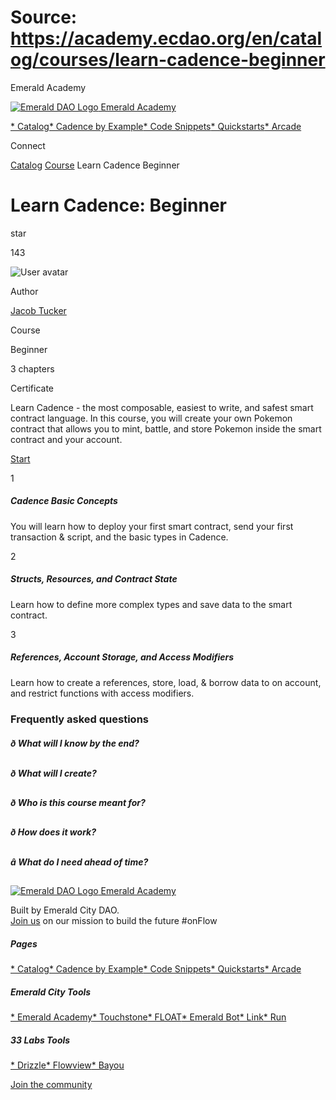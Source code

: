 # Source: https://academy.ecdao.org/en/catalog/courses/learn-cadence-beginner

Emerald Academy





[![Emerald DAO Logo](/ea-logo.png)
Emerald Academy](/en/)


[* Catalog](/en/catalog)[* Cadence by Example](/en/cadence-by-example)[* Code Snippets](/en/snippets)[* Quickstarts](/en/quickstarts)[* Arcade](https://arcade.ecdao.org)

Connect



[Catalog](/en/catalog)
[Course](/en/catalog)
Learn Cadence Beginner

# Learn Cadence: Beginner

star

143

![User avatar](/avatars/jacob.jpeg)

Author

[Jacob Tucker](https://twitter.com/jacobmtucker)

Course

Beginner

3 chapters

Certificate

Learn Cadence - the most composable, easiest to write, and safest smart contract language. In this course, you will create your own Pokemon contract that allows you to mint, battle, and store Pokemon inside the smart contract and your account.

[Start](/en/catalog/courses/learn-cadence-beginner/chapter1/lesson1)

1

##### Cadence Basic Concepts

You will learn how to deploy your first smart contract, send your first transaction & script, and the basic types in Cadence.

2

##### Structs, Resources, and Contract State

Learn how to define more complex types and save data to the smart contract.

3

##### References, Account Storage, and Access Modifiers

Learn how to create a references, store, load, & borrow data to on account, and restrict functions with access modifiers.

### Frequently asked questions

##### ð What will I know by the end?

##### ð What will I create?

##### ð Who is this course meant for?

##### ð How does it work?

##### â What do I need ahead of time?



[![Emerald DAO Logo](/ea-logo.png)
Emerald Academy](/en/)

Built by Emerald City DAO.  
[Join us](https://discord.gg/emerald-city-906264258189332541) on our mission to build the future #onFlow

##### Pages

[* Catalog](/en/catalog)[* Cadence by Example](/en/cadence-by-example)[* Code Snippets](/en/snippets)[* Quickstarts](/en/quickstarts)[* Arcade](https://arcade.ecdao.org)


##### Emerald City Tools

[* Emerald Academy](https://academy.ecdao.org/)[* Touchstone](https://touchstone.city/)[* FLOAT](https://floats.city/)[* Emerald Bot](https://bot.ecdao.org/)[* Link](https://link.ecdao.org/)[* Run](https://run.ecdao.org/)


##### 33 Labs Tools

[* Drizzle](https://drizzle33.app/)[* Flowview](https://flowview.app/)[* Bayou](https://bayou33.app/)

[Join the community](https://discord.gg/emerald-city-906264258189332541)